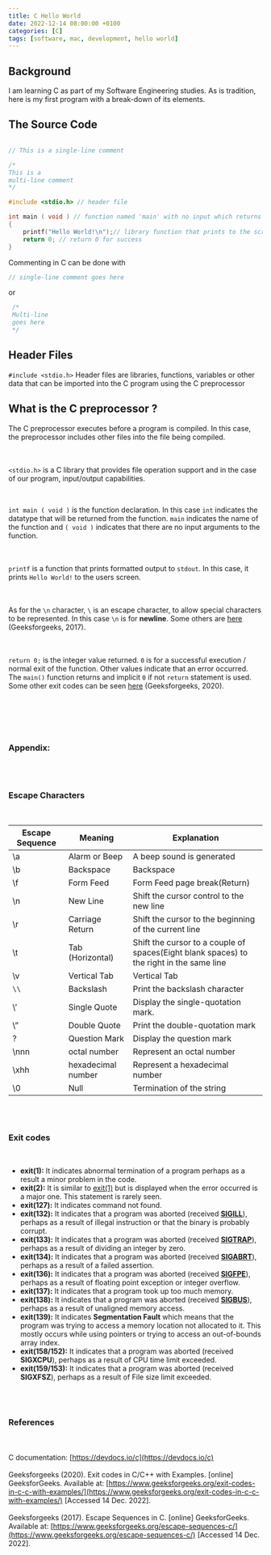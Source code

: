```yaml
---
title: C Hello World
date: 2022-12-14 08:00:00 +0100
categories: [C]
tags: [software, mac, development, hello world]
---
```



## Background

I am learning C as part of my Software Engineering studies. As is tradition, here is my first program with a break-down of its elements.






## The Source Code

```c

// This is a single-line comment

/*
This is a
multi-line comment
*/

#include <stdio.h> // header file

int main ( void ) // function named 'main' with no input which returns an integer value
{
    printf("Hello World!\n");// library function that prints to the screen
    return 0; // return 0 for success
}

```






Commenting in C can be done with
```c
// single-line comment goes here
```

or 

```c
 /*
 Multi-line
 goes here
 */
 ```



## Header Files

``` #include <stdio.h> ``` Header files are libraries, functions, variables or other data that can be imported into the C program using the C preprocessor     


## What is the C preprocessor ?
The C preprocessor executes before a program is compiled. In this case, the preprocessor includes other files into the file being compiled.

<br><br>
``` <stdio.h> ``` is a C library that provides file operation support and in the case of our program, input/output capabilities.

<br>

``` int main ( void ) ``` is the function declaration. In this case ```int``` indicates the datatype that will be returned from the function. ```main``` indicates the name of the function and ```( void )``` indicates that there are no input arguments to the function.

<br><br>
```printf``` is a function that prints formatted output to ```stdout```. In this case, it prints ```Hello World!``` to the users screen.

<br><br>
As for the ```\n``` character, ``` \ ``` is an escape character, to allow special characters to be represented. In this case ``` \n ``` is for **newline**. Some others are [here](#escape-characters) (Geeksforgeeks, 2017).

<br><br>
``` return 0; ``` is the integer value returned. ```0``` is for a successful execution / normal exit of the function. Other values indicate that an error occurred. The  ```main()``` function returns and implicit ```0``` if not ```return``` statement is used. Some other exit codes can be seen [here](#exit-codes) (Geeksforgeeks, 2020).

<br><br><br><br>
### Appendix:
<br><br>

### Escape Characters

<br>

| Escape Sequence | Meaning	| Explanation |
|-----------------|---------|-------------|
| \a	| Alarm or Beep	| A beep sound is generated |
| \b	| Backspace	| 	Backspace |
| \f	| Form Feed	| 	Form Feed page break(Return) |
| \n	| New Line	| 	Shift the cursor control to the new line |
| \r	| Carriage Return	|   Shift the cursor to the beginning of the current line |
| \t	| Tab (Horizontal)	| 	Shift the cursor to a couple of spaces(Eight blank spaces) to the right in the same line |
| \v	| Vertical Tab	| 	Vertical Tab |
| ```\\```	| Backslash	| 	Print the backslash character |
| \’	| Single Quote	| 	Display the single-quotation mark. |
| \”	| Double Quote	| 	Print the double-quotation mark |
| \?	| Question Mark	| 	Display the question mark |
| \nnn	| octal number	| 	Represent an octal number |
| \xhh	| hexadecimal number	| 	Represent a hexadecimal number |
| \0	| Null	| 	Termination of the string |

<br><br>
### Exit codes

<br>

- **exit(1):** It indicates abnormal termination of a program perhaps as a result a minor problem in the code.
- **exit(2):** It is similar to [exit(1)](https://www.geeksforgeeks.org/exit0-vs-exit1-in-c-c-with-examples/) but is displayed when the error occurred is a major one. This statement is rarely seen.
- **exit(127):** It indicates command not found.
- **exit(132):** It indicates that a program was aborted (received **[SIGILL](https://www.geeksforgeeks.org/program-error-signals/)**), perhaps as a result of illegal instruction or that the binary is probably corrupt.
- **exit(133):** It indicates that a program was aborted (received **[SIGTRAP](https://www.geeksforgeeks.org/signals-c-language/)**), perhaps as a result of dividing an integer by zero.
- **exit(134):** It indicates that a program was aborted (received **[SIGABRT](https://www.geeksforgeeks.org/program-error-signals/)**), perhaps as a result of a failed assertion.
- **exit(136):** It indicates that a program was aborted (received **[SIGFPE](https://www.geeksforgeeks.org/program-error-signals/)**), perhaps as a result of floating point exception or integer overflow.
- **exit(137):** It indicates that a program took up too much memory.
- **exit(138):** It indicates that a program was aborted (received **[SIGBUS](https://www.geeksforgeeks.org/segmentation-fault-sigsegv-vs-bus-error-sigbus/)**), perhaps as a result of unaligned memory access.
- **exit(139):** It indicates **Segmentation Fault** which means that the program was trying to access a memory location not allocated to it. This mostly occurs while using pointers or trying to
access an out-of-bounds array index.
- **exit(158/152):** It indicates that a program was aborted (received **SIGXCPU**), perhaps as a result of CPU time limit exceeded.
- **exit(159/153):** It indicates that a program was aborted (received **SIGXFSZ**), perhaps as a result of File size limit exceeded.

<br><br>
### References
<br><br>
C documentation: [https://devdocs.io/c](https://devdocs.io/c)
<br><br>
Geeksforgeeks (2020). Exit codes in C/C++ with Examples. [online] GeeksforGeeks. Available at: [https://www.geeksforgeeks.org/exit-codes-in-c-c-with-examples/](https://www.geeksforgeeks.org/exit-codes-in-c-c-with-examples/) [Accessed 14 Dec. 2022].
‌<br><br>
Geeksforgeeks (2017). Escape Sequences in C. [online] GeeksforGeeks. Available at: [https://www.geeksforgeeks.org/escape-sequences-c/](https://www.geeksforgeeks.org/escape-sequences-c/) [Accessed 14 Dec. 2022].
‌